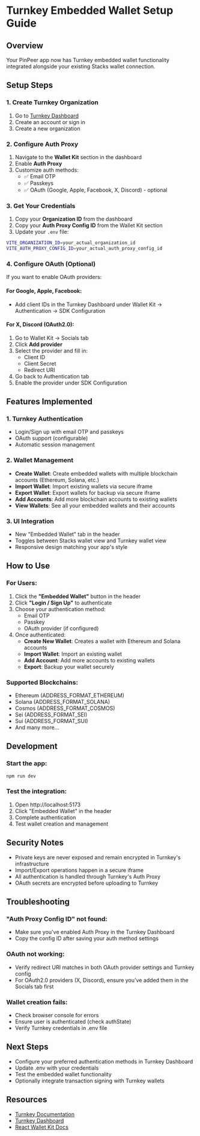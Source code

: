 # Turnkey Embedded Wallet Setup Guide

## Overview
Your PinPeer app now has Turnkey embedded wallet functionality integrated alongside your existing Stacks wallet connection.

## Setup Steps

### 1. Create Turnkey Organization
1. Go to [Turnkey Dashboard](https://app.turnkey.com)
2. Create an account or sign in
3. Create a new organization

### 2. Configure Auth Proxy
1. Navigate to the **Wallet Kit** section in the dashboard
2. Enable **Auth Proxy**
3. Customize auth methods:
   - ✅ Email OTP
   - ✅ Passkeys
   - ✅ OAuth (Google, Apple, Facebook, X, Discord) - optional

### 3. Get Your Credentials
1. Copy your **Organization ID** from the dashboard
2. Copy your **Auth Proxy Config ID** from the Wallet Kit section
3. Update your `.env` file:

```bash
VITE_ORGANIZATION_ID=your_actual_organization_id
VITE_AUTH_PROXY_CONFIG_ID=your_actual_auth_proxy_config_id
```

### 4. Configure OAuth (Optional)
If you want to enable OAuth providers:

#### For Google, Apple, Facebook:
- Add client IDs in the Turnkey Dashboard under Wallet Kit → Authentication → SDK Configuration

#### For X, Discord (OAuth2.0):
1. Go to Wallet Kit → Socials tab
2. Click **Add provider**
3. Select the provider and fill in:
   - Client ID
   - Client Secret
   - Redirect URI
4. Go back to Authentication tab
5. Enable the provider under SDK Configuration

## Features Implemented

### 1. Turnkey Authentication
- Login/Sign up with email OTP and passkeys
- OAuth support (configurable)
- Automatic session management

### 2. Wallet Management
- **Create Wallet**: Create embedded wallets with multiple blockchain accounts (Ethereum, Solana, etc.)
- **Import Wallet**: Import existing wallets via secure iframe
- **Export Wallet**: Export wallets for backup via secure iframe
- **Add Accounts**: Add more blockchain accounts to existing wallets
- **View Wallets**: See all your embedded wallets and their accounts

### 3. UI Integration
- New "Embedded Wallet" tab in the header
- Toggles between Stacks wallet view and Turnkey wallet view
- Responsive design matching your app's style

## How to Use

### For Users:
1. Click the **"Embedded Wallet"** button in the header
2. Click **"Login / Sign Up"** to authenticate
3. Choose your authentication method:
   - Email OTP
   - Passkey
   - OAuth provider (if configured)
4. Once authenticated:
   - **Create New Wallet**: Creates a wallet with Ethereum and Solana accounts
   - **Import Wallet**: Import an existing wallet
   - **Add Account**: Add more accounts to existing wallets
   - **Export**: Backup your wallet securely

### Supported Blockchains:
- Ethereum (ADDRESS_FORMAT_ETHEREUM)
- Solana (ADDRESS_FORMAT_SOLANA)
- Cosmos (ADDRESS_FORMAT_COSMOS)
- Sei (ADDRESS_FORMAT_SEI)
- Sui (ADDRESS_FORMAT_SUI)
- And many more...

## Development

### Start the app:
```bash
npm run dev
```

### Test the integration:
1. Open http://localhost:5173
2. Click "Embedded Wallet" in the header
3. Complete authentication
4. Test wallet creation and management

## Security Notes
- Private keys are never exposed and remain encrypted in Turnkey's infrastructure
- Import/Export operations happen in a secure iframe
- All authentication is handled through Turnkey's Auth Proxy
- OAuth secrets are encrypted before uploading to Turnkey

## Troubleshooting

### "Auth Proxy Config ID" not found:
- Make sure you've enabled Auth Proxy in the Turnkey Dashboard
- Copy the config ID after saving your auth method settings

### OAuth not working:
- Verify redirect URI matches in both OAuth provider settings and Turnkey config
- For OAuth2.0 providers (X, Discord), ensure you've added them in the Socials tab first

### Wallet creation fails:
- Check browser console for errors
- Ensure user is authenticated (check authState)
- Verify Turnkey credentials in .env file

## Next Steps
- Configure your preferred authentication methods in Turnkey Dashboard
- Update .env with your credentials
- Test the embedded wallet functionality
- Optionally integrate transaction signing with Turnkey wallets

## Resources
- [Turnkey Documentation](https://docs.turnkey.com)
- [Turnkey Dashboard](https://app.turnkey.com)
- [React Wallet Kit Docs](https://docs.turnkey.com/sdks/react/getting-started)
